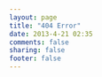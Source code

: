 ```yaml
---
layout: page
title: "404 Error"
date: 2013-4-21 02:35
comments: false
sharing: false
footer: false
---
```


<script type="text/javascript" src="http://www.qq.com/404/search_children.js" charset="utf-8"></script>
